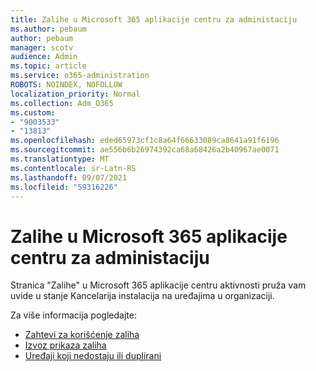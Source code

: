 ```yaml
---
title: Zalihe u Microsoft 365 aplikacije centru za administaciju
ms.author: pebaum
author: pebaum
manager: scotv
audience: Admin
ms.topic: article
ms.service: o365-administration
ROBOTS: NOINDEX, NOFOLLOW
localization_priority: Normal
ms.collection: Adm_O365
ms.custom:
- "9003533"
- "13813"
ms.openlocfilehash: eded65973cf1c8a64f66633089ca8641a91f6196
ms.sourcegitcommit: ae556b6b26974392ca68a68426a2b40967ae0071
ms.translationtype: MT
ms.contentlocale: sr-Latn-RS
ms.lasthandoff: 09/07/2021
ms.locfileid: "59316226"
---
```

# <a name="inventory-in-microsoft-365-apps-admin-center"></a>Zalihe u Microsoft 365 aplikacije centru za administaciju

Stranica [](https://docs.microsoft.com/deployoffice/admincenter/inventory) "Zalihe" u Microsoft 365 aplikacije centru aktivnosti pruža vam uvide u stanje Kancelarija instalacija na uređajima u organizaciji. 

Za više informacija pogledajte:

- [Zahtevi za korišćenje zaliha](https://docs.microsoft.com/deployoffice/admincenter/inventory#requirements-for-using-inventory)
- [Izvoz prikaza zaliha](https://docs.microsoft.com/deployoffice/admincenter/inventory#export-inventory-views)
- [Uređaji koji nedostaju ili duplirani](https://docs.microsoft.com/deployoffice/admincenter/inventory#missing-or-duplicate-devices)